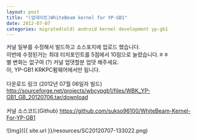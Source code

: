 ```yaml
---
layout: post
title: "(업데이트)WhiteBeam kernel for YP-GB1"
date: 2012-07-07
categories: migrated(old) android kernel development yp-gb1
---
```


 커널 일부를 수정해서 빌드하고 소스포지에 업로드 했습니다.<br>
이번에 수정된거는 최대 터치포인트를 5점에서 10점으로 늘렸습니다.ㅎㅎ<br>
별 변화는 없구여 (?) 커널 업댓할분 업댓 해주세요.<br>
아, YP-GB1 KRKPC펌웨어에서만 됩니다.<br>
<br>
다운로드 링크 (2012년 07월 06일자 빌드)<br>
http://sourceforge.net/projects/wbcypgb1/files/WBK_YP-GB1_GB_20120706.tar/download<br>
<br>
커널 소스코드(Github)
https://github.com/sukso96100/WhiteBeam-Kernel-For-YP-GB1 <br>
<br>
![Img]({{ site.url }}/resources/SC20120707-133022.png)

